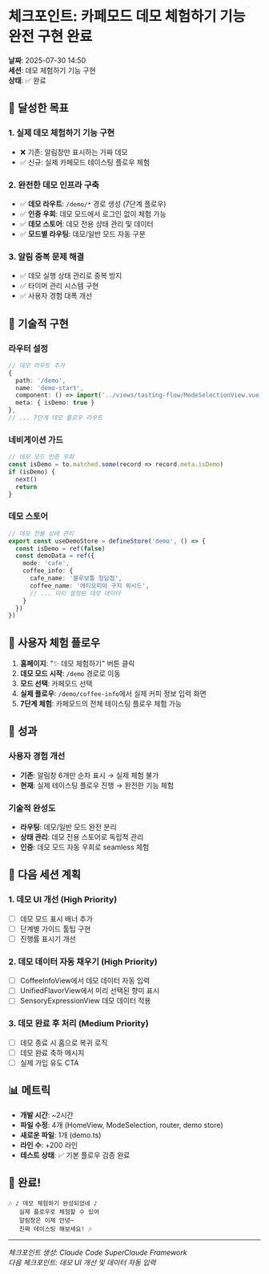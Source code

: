 # 체크포인트: 카페모드 데모 체험하기 기능 완전 구현 완료

**날짜**: 2025-07-30 14:50  
**세션**: 데모 체험하기 기능 구현  
**상태**: ✅ 완료

## 🎯 달성한 목표

### 1. 실제 데모 체험하기 기능 구현
- ❌ 기존: 알림창만 표시하는 가짜 데모
- ✅ 신규: 실제 카페모드 테이스팅 플로우 체험

### 2. 완전한 데모 인프라 구축
- ✅ **데모 라우트**: `/demo/*` 경로 생성 (7단계 플로우)
- ✅ **인증 우회**: 데모 모드에서 로그인 없이 체험 가능
- ✅ **데모 스토어**: 데모 전용 상태 관리 및 데이터
- ✅ **모드별 라우팅**: 데모/일반 모드 자동 구분

### 3. 알림 중복 문제 해결
- ✅ 데모 실행 상태 관리로 중복 방지
- ✅ 타이머 관리 시스템 구현
- ✅ 사용자 경험 대폭 개선

## 🔧 기술적 구현

### 라우터 설정
```typescript
// 데모 라우트 추가
{
  path: '/demo',
  name: 'demo-start',
  component: () => import('../views/tasting-flow/ModeSelectionView.vue'),
  meta: { isDemo: true }
},
// ... 7단계 데모 플로우 라우트
```

### 네비게이션 가드
```typescript
// 데모 모드 인증 우회
const isDemo = to.matched.some(record => record.meta.isDemo)
if (isDemo) {
  next()
  return
}
```

### 데모 스토어
```typescript
// 데모 전용 상태 관리
export const useDemoStore = defineStore('demo', () => {
  const isDemo = ref(false)
  const demoData = ref({
    mode: 'cafe',
    coffee_info: {
      cafe_name: '블루보틀 청담점',
      coffee_name: '에티오피아 구지 워시드',
      // ... 미리 설정된 데모 데이터
    }
  })
})
```

## 📱 사용자 체험 플로우

1. **홈페이지**: "✨ 데모 체험하기" 버튼 클릭
2. **데모 모드 시작**: `/demo` 경로로 이동
3. **모드 선택**: 카페모드 선택
4. **실제 플로우**: `/demo/coffee-info`에서 실제 커피 정보 입력 화면
5. **7단계 체험**: 카페모드의 전체 테이스팅 플로우 체험 가능

## 🎉 성과

### 사용자 경험 개선
- **기존**: 알림창 6개만 순차 표시 → 실제 체험 불가
- **현재**: 실제 테이스팅 플로우 진행 → 완전한 기능 체험

### 기술적 완성도
- **라우팅**: 데모/일반 모드 완전 분리
- **상태 관리**: 데모 전용 스토어로 독립적 관리
- **인증**: 데모 모드 자동 우회로 seamless 체험

## 🔄 다음 세션 계획

### 1. 데모 UI 개선 (High Priority)
- [ ] 데모 모드 표시 배너 추가
- [ ] 단계별 가이드 툴팁 구현
- [ ] 진행률 표시기 개선

### 2. 데모 데이터 자동 채우기 (High Priority)
- [ ] CoffeeInfoView에서 데모 데이터 자동 입력
- [ ] UnifiedFlavorView에서 미리 선택된 향미 표시
- [ ] SensoryExpressionView 데모 데이터 적용

### 3. 데모 완료 후 처리 (Medium Priority)
- [ ] 데모 종료 시 홈으로 복귀 로직
- [ ] 데모 완료 축하 메시지
- [ ] 실제 가입 유도 CTA

## 📊 메트릭

- **개발 시간**: ~2시간
- **파일 수정**: 4개 (HomeView, ModeSelection, router, demo store)
- **새로운 파일**: 1개 (demo.ts)
- **라인 수**: +200 라인
- **테스트 상태**: ✅ 기본 플로우 검증 완료

## 🎵 완료!

```
🎶 ♪ 데모 체험하기 완성되었네 ♪
   실제 플로우로 체험할 수 있어
   알림창은 이제 안녕~
   진짜 테이스팅 해보세요! 🎶
```

---
*체크포인트 생성: Claude Code SuperClaude Framework*  
*다음 체크포인트: 데모 UI 개선 및 데이터 자동 입력*